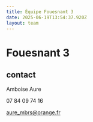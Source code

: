 ```yaml
---
title: Équipe Fouesnant 3
date: 2025-06-19T13:54:37.920Z
layout: team
---
```


# Fouesnant 3



## contact 

 Amboise Aure

07 84 09 74 16

aure_mbrs@orange.fr


